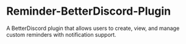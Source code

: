 # Reminder-BetterDiscord-Plugin
A BetterDiscord plugin that allows users to create, view, and manage custom reminders with notification support.
